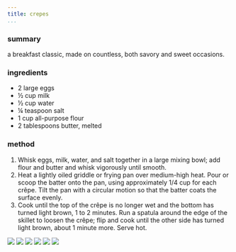 ```yaml
---
title: crepes
...
```


### summary
a breakfast classic, made on countless, both savory and sweet occasions.

### ingredients
- 2 large eggs
- ½ cup milk
- ½ cup water
- ¼ teaspoon salt
- 1 cup all-purpose flour
- 2 tablespoons butter, melted

### method
1. Whisk eggs, milk, water, and salt together in a large mixing bowl; add flour and butter and whisk vigorously until smooth.
2. Heat a lightly oiled griddle or frying pan over medium-high heat. Pour or scoop the batter onto the pan, using approximately 1/4 cup for each crêpe. Tilt the pan with a circular motion so that the batter coats the surface evenly.
3. Cook until the top of the crêpe is no longer wet and the bottom has turned light brown, 1 to 2 minutes. Run a spatula around the edge of the skillet to loosen the crêpe; flip and cook until the other side has turned light brown, about 1 minute more. Serve hot.

![](img/4.jpg)
![](img/5.jpg)
![](img/6.jpg)
![](img/7.jpg)
![](img/8.jpg)
![](img/14.jpg)
